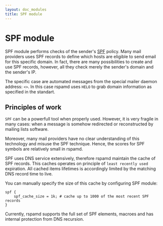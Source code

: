 ```yaml
---
layout: doc_modules
title: SPF module
---
```

# SPF module

SPF module performs checks of the sender's [SPF](http://www.openspf.org/) policy.
Many mail providers uses SPF records to define which hosts are eligible to send email
for this specific domain. In fact, there are many possibilities to create and use
SPF records, however, all they check merely the sender's domain and the sender's IP.

The specific case are automated messages from the special mailer daemon address:
`<>`. In this case rspamd uses `HELO` to grab domain information as specified in the
standart.

## Principles of work

`SPF` can be a powerfull tool when properly used. However, it is very fragile in many
cases: when a message is somehow redirected or reconstructed by mailing lists software.

Moreover, many mail providers have no clear understanding of this technology and
misuse the SPF technique. Hence, the scores for SPF symbols are relatively small
in rspamd.

SPF uses DNS service extensively, therefore rspamd maintain the cache of SPF records.
This caches operates on principle of `least recently used` expiration. All cached items
lifetimes is accordingly limited by the matching DNS record time to live.

You can manually specify the size of this cache by configuring SPF module:

~~~ucl
spf {
	spf_cache_size = 1k; # cache up to 1000 of the most recent SPF records
}
~~~

Currently, rspamd supports the full set of SPF elements, macroes and has internal
protection from DNS recursion.
